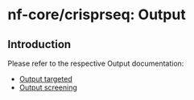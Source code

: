 # nf-core/crisprseq: Output

## Introduction

Please refer to the respective Output documentation:

- [Output targeted](output/targeted.md)
- [Output screening](output/screening.md)
